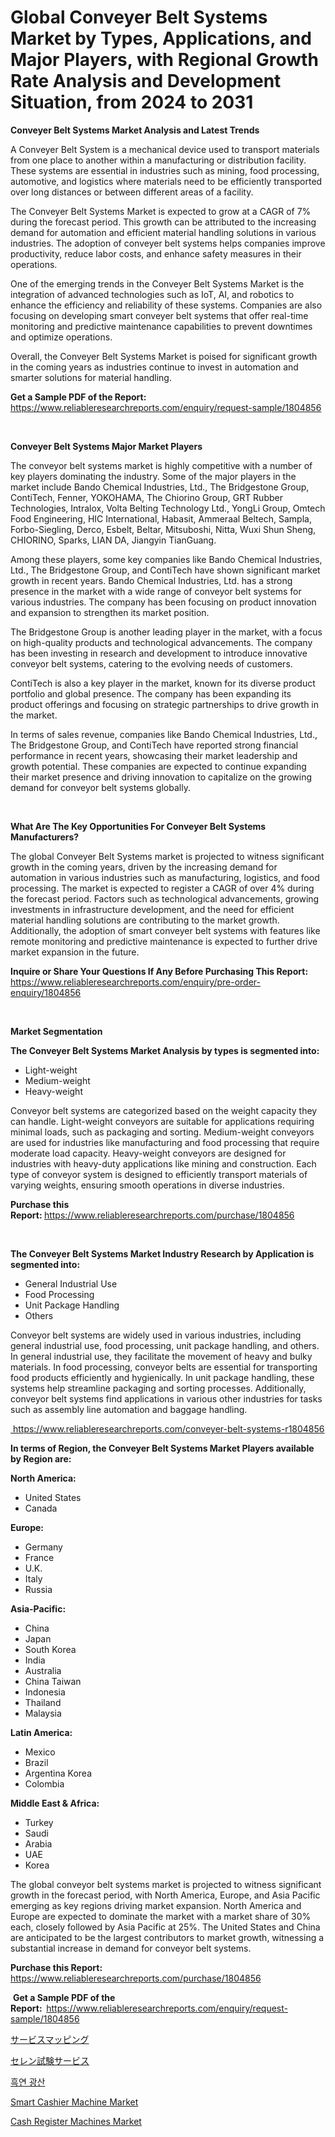 <p><h1>Global Conveyer Belt Systems Market by Types, Applications, and Major Players, with Regional Growth Rate Analysis and Development Situation, from 2024 to 2031</h1></p><p><strong>Conveyer Belt Systems Market Analysis and Latest Trends</strong></p>
<p><p>A Conveyer Belt System is a mechanical device used to transport materials from one place to another within a manufacturing or distribution facility. These systems are essential in industries such as mining, food processing, automotive, and logistics where materials need to be efficiently transported over long distances or between different areas of a facility.</p><p>The Conveyer Belt Systems Market is expected to grow at a CAGR of 7% during the forecast period. This growth can be attributed to the increasing demand for automation and efficient material handling solutions in various industries. The adoption of conveyer belt systems helps companies improve productivity, reduce labor costs, and enhance safety measures in their operations.</p><p>One of the emerging trends in the Conveyer Belt Systems Market is the integration of advanced technologies such as IoT, AI, and robotics to enhance the efficiency and reliability of these systems. Companies are also focusing on developing smart conveyer belt systems that offer real-time monitoring and predictive maintenance capabilities to prevent downtimes and optimize operations.</p><p>Overall, the Conveyer Belt Systems Market is poised for significant growth in the coming years as industries continue to invest in automation and smarter solutions for material handling.</p></p>
<p><strong>Get a Sample PDF of the Report:&nbsp;</strong> <a href="https://www.reliableresearchreports.com/enquiry/request-sample/1804856">https://www.reliableresearchreports.com/enquiry/request-sample/1804856</a></p>
<p>&nbsp;</p>
<p><strong>Conveyer Belt Systems Major Market Players</strong></p>
<p><p>The conveyor belt systems market is highly competitive with a number of key players dominating the industry. Some of the major players in the market include Bando Chemical Industries, Ltd., The Bridgestone Group, ContiTech, Fenner, YOKOHAMA, The Chiorino Group, GRT Rubber Technologies, Intralox, Volta Belting Technology Ltd., YongLi Group, Omtech Food Engineering, HIC International, Habasit, Ammeraal Beltech, Sampla, Forbo-Siegling, Derco, Esbelt, Beltar, Mitsuboshi, Nitta, Wuxi Shun Sheng, CHIORINO, Sparks, LIAN DA, Jiangyin TianGuang.</p><p>Among these players, some key companies like Bando Chemical Industries, Ltd., The Bridgestone Group, and ContiTech have shown significant market growth in recent years. Bando Chemical Industries, Ltd. has a strong presence in the market with a wide range of conveyor belt systems for various industries. The company has been focusing on product innovation and expansion to strengthen its market position.</p><p>The Bridgestone Group is another leading player in the market, with a focus on high-quality products and technological advancements. The company has been investing in research and development to introduce innovative conveyor belt systems, catering to the evolving needs of customers.</p><p>ContiTech is also a key player in the market, known for its diverse product portfolio and global presence. The company has been expanding its product offerings and focusing on strategic partnerships to drive growth in the market.</p><p>In terms of sales revenue, companies like Bando Chemical Industries, Ltd., The Bridgestone Group, and ContiTech have reported strong financial performance in recent years, showcasing their market leadership and growth potential. These companies are expected to continue expanding their market presence and driving innovation to capitalize on the growing demand for conveyor belt systems globally.</p></p>
<p>&nbsp;</p>
<p><strong>What Are The Key Opportunities For Conveyer Belt Systems Manufacturers?</strong></p>
<p><p>The global Conveyer Belt Systems market is projected to witness significant growth in the coming years, driven by the increasing demand for automation in various industries such as manufacturing, logistics, and food processing. The market is expected to register a CAGR of over 4% during the forecast period. Factors such as technological advancements, growing investments in infrastructure development, and the need for efficient material handling solutions are contributing to the market growth. Additionally, the adoption of smart conveyer belt systems with features like remote monitoring and predictive maintenance is expected to further drive market expansion in the future.</p></p>
<p><strong>Inquire or Share Your Questions If Any Before Purchasing This Report:</strong> <a href="https://www.reliableresearchreports.com/enquiry/pre-order-enquiry/1804856">https://www.reliableresearchreports.com/enquiry/pre-order-enquiry/1804856</a></p>
<p>&nbsp;</p>
<p><strong>Market Segmentation</strong></p>
<p><strong>The Conveyer Belt Systems Market Analysis by types is segmented into:</strong></p>
<p><ul><li>Light-weight</li><li>Medium-weight</li><li>Heavy-weight</li></ul></p>
<p><p>Conveyor belt systems are categorized based on the weight capacity they can handle. Light-weight conveyors are suitable for applications requiring minimal loads, such as packaging and sorting. Medium-weight conveyors are used for industries like manufacturing and food processing that require moderate load capacity. Heavy-weight conveyors are designed for industries with heavy-duty applications like mining and construction. Each type of conveyor system is designed to efficiently transport materials of varying weights, ensuring smooth operations in diverse industries.</p></p>
<p><strong>Purchase this Report:&nbsp;</strong><a href="https://www.reliableresearchreports.com/purchase/1804856">https://www.reliableresearchreports.com/purchase/1804856</a></p>
<p>&nbsp;</p>
<p><strong>The Conveyer Belt Systems Market Industry Research by Application is segmented into:</strong></p>
<p><ul><li>General Industrial Use</li><li>Food Processing</li><li>Unit Package Handling</li><li>Others</li></ul></p>
<p><p>Conveyor belt systems are widely used in various industries, including general industrial use, food processing, unit package handling, and others. In general industrial use, they facilitate the movement of heavy and bulky materials. In food processing, conveyor belts are essential for transporting food products efficiently and hygienically. In unit package handling, these systems help streamline packaging and sorting processes. Additionally, conveyor belt systems find applications in various other industries for tasks such as assembly line automation and baggage handling.</p></p>
<p><a href="https://www.reliableresearchreports.com/conveyer-belt-systems-r1804856">&nbsp;https://www.reliableresearchreports.com/conveyer-belt-systems-r1804856</a></p>
<p><strong>In terms of Region, the Conveyer Belt Systems Market Players available by Region are:</strong></p>
<p>
    <p> <strong> North America: </strong>
        <ul>
            <li>United States</li>
            <li>Canada</li>
        </ul>
        </p> 
    <p> <strong> Europe: </strong>
        <ul>
            <li>Germany</li>
            <li>France</li>
            <li>U.K.</li>
            <li>Italy</li>
            <li>Russia</li>
        </ul>
        </p> 
    <p> <strong> Asia-Pacific: </strong>
        <ul>
            <li>China</li>
            <li>Japan</li>
            <li>South Korea</li>
            <li>India</li>
            <li>Australia</li>
            <li>China Taiwan</li>
            <li>Indonesia</li>
            <li>Thailand</li>
            <li>Malaysia</li>
        </ul>
        </p> 
    <p> <strong> Latin America: </strong>
        <ul>
            <li>Mexico</li>
            <li>Brazil</li>
            <li>Argentina Korea</li>
            <li>Colombia</li>
        </ul>
        </p> 
    <p> <strong> Middle East & Africa: </strong>
        <ul>
            <li>Turkey</li>
            <li>Saudi</li>
            <li>Arabia</li>
            <li>UAE</li>
            <li>Korea</li>
        </ul>
    </p>
    </p>
<p><p>The global conveyor belt systems market is projected to witness significant growth in the forecast period, with North America, Europe, and Asia Pacific emerging as key regions driving market expansion. North America and Europe are expected to dominate the market with a market share of 30% each, closely followed by Asia Pacific at 25%. The United States and China are anticipated to be the largest contributors to market growth, witnessing a substantial increase in demand for conveyor belt systems.</p></p>
<p><strong>Purchase this Report: </strong><a href="https://www.reliableresearchreports.com/purchase/1804856">https://www.reliableresearchreports.com/purchase/1804856</a></p>
<p>&nbsp;<strong>Get a Sample PDF of the Report:&nbsp;&nbsp;</strong><a href="https://www.reliableresearchreports.com/enquiry/request-sample/1804856">https://www.reliableresearchreports.com/enquiry/request-sample/1804856</a></p>
<p><strong></strong></p>
<p><p><a href="https://medium.com/@slbola/%E3%83%87%E3%82%B3%E3%83%BC%E3%83%87%E3%82%A3%E3%83%B3%E3%82%B0-%E3%82%B5%E3%83%BC%E3%83%93%E3%82%B9-%E3%83%9E%E3%83%83%E3%83%94%E3%83%B3%E3%82%B0-%E3%83%9E%E3%83%BC%E3%82%B1%E3%83%83%E3%83%88-%E3%83%A1%E3%83%88%E3%83%AA%E3%82%AF%E3%82%B9-%E5%B8%82%E5%A0%B4%E3%82%B7%E3%82%A7%E3%82%A2-%E3%83%88%E3%83%AC%E3%83%B3%E3%83%89-%E3%81%8A%E3%82%88%E3%81%B3%E6%88%90%E9%95%B7%E3%83%91%E3%82%BF%E3%83%BC%E3%83%B3-f4aa7476dd94">サービスマッピング</a></p><p><a href="https://medium.com/@rusty-marie2024/%E3%82%BB%E3%83%AC%E3%83%B3%E3%83%86%E3%82%B9%E3%83%88%E3%82%B5%E3%83%BC%E3%83%93%E3%82%B9%E5%B8%82%E5%A0%B4%E3%81%AE%E3%83%88%E3%83%AC%E3%83%B3%E3%83%89%E3%81%A8%E5%B8%82%E5%A0%B4%E5%88%86%E6%9E%90%E3%81%AF-2024%E5%B9%B4%E3%81%8B%E3%82%892031%E5%B9%B4%E3%81%BE%E3%81%A7%E3%81%AE%E6%9C%9F%E9%96%93%E3%81%AB%E4%BA%88%E6%B8%AC%E3%81%95%E3%82%8C%E3%81%A6%E3%81%84%E3%81%BE%E3%81%99-9b1eb36f3034">セレン試験サービス</a></p><p><a href="https://medium.com/@cloydrenner/%EA%B7%B8%EB%9E%98%ED%95%84-%EB%A7%88%EC%9D%B8-%EC%8B%9C%EC%9E%A5-%EC%8B%9C%EC%9E%A5-%EC%A0%90%EC%9C%A0%EC%9C%A8-%EC%8B%9C%EC%9E%A5-%EB%8F%99%ED%96%A5-%EB%B0%8F-%EB%AF%B8%EB%9E%98-%EC%84%B1%EC%9E%A5-%ED%83%90%EC%83%89-eb693d74e2c8">흑연 광산</a></p><p><a href="https://github.com/Sarissaschmalingtr6fz2739/Market-Research-Report-List-2/blob/main/smart-cashier-machine-market.md">Smart Cashier Machine Market</a></p><p><a href="https://github.com/jodemen/Market-Research-Report-List-2/blob/main/cash-register-machines-market.md">Cash Register Machines Market</a></p></p>